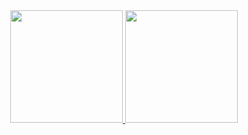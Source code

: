 
<div align="center">
  <a href="https://github.com/heitor-coelho">
  <img height="180em" src="https://github-readme-stats.vercel.app/api?username=heitor-coelho&show_icons=true&theme=dark&include_all_commits=true&count_private=true"/>
  <img height="180em" src="https://github-readme-stats.vercel.app/api/top-langs/?username=heitor-coelho&layout=compact&langs_count=7&theme=dark"/> 
</div>    
